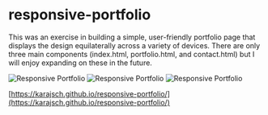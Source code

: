 # responsive-portfolio

This was an exercise in building a simple, user-friendly portfolio page that displays the design equilaterally across a variety of devices. There are only three main components (index.html, portfolio.html, and contact.html) but I will enjoy expanding on these in the future.

![Responsive Portfolio](https://karajsch.github.io/responsive-portfolio/imgs/ss-1.png)
![Responsive Portfolio](https://karajsch.github.io/responsive-portfolio/imgs/ss-2.png)
![Responsive Portfolio](https://karajsch.github.io/responsive-portfolio/imgs/ss-3.png)

[https://karajsch.github.io/responsive-portfolio/](https://karajsch.github.io/responsive-portfolio/)
